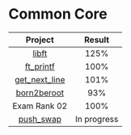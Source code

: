 # Common Core

|Project|Result|
|:-----:|:-----:|
|[libft](https://github.com/cseriildi/42Vienna/tree/main/common_core/libft)|125%|
|[ft_printf](https://github.com/cseriildi/42Vienna/tree/main/common_core/ft_printf)|100%|
|[get_next_line](https://github.com/cseriildi/42Vienna/tree/main/common_core/get_next_line)|101%|
|[born2beroot](https://github.com/cseriildi/42Vienna/tree/main/common_core/born2beroot)|93%|
|Exam Rank 02|100%|
|[push_swap](https://github.com/cseriildi/42Vienna/tree/main/common_core/push_swap)|In progress|
